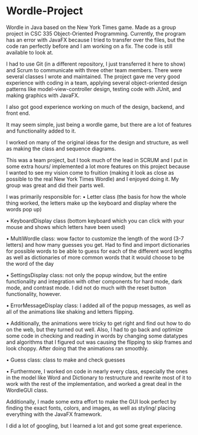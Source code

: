 # Wordle-Project
Wordle in Java based on the New York Times game. Made as a group project in CSC 335 Object-Oriented Programming.
Currently, the program has an error with JavaFX because I tried to transfer over the files, but the code ran perfectly before and I am working on a fix. The code is still available to look at.

I had to use Git (in a different repository, I just transferred it here to show) and Scrum to communicate with three other team members.
There were several classes I wrote and maintained.
The project gave me very good experience with coding in a team, applying several object-oriented design patterns like model-view-controller design, testing code with JUnit, and making graphics with JavaFX.

I also got good experience working on much of the design, backend, and front end.

It may seem simple, just being a wordle game, but there are a lot of features and functionality added to it.

I worked on many of the original ideas for the design and structure, as well as making the class and sequence diagrams.

This was a team project, but I took much of the lead in SCRUM and I put in some extra hours/ implemented a lot more features on this project because I wanted to see my vision come to fruition (making it look as close as possible to the real New York Times Wordle) and I enjoyed doing it. 
My group was great and did their parts well.

I was primarily responsible for:
  • Letter class (the basis for how the whole thing worked, the letters make up the keyboard and display where the words pop up)

  • KeyboardDisplay class (bottom keyboard which you can click with your mouse and shows which letters have been used)

  • MultiWordle class: wow factor to customize the length of the word (3-7 letters) and how many guesses you get.
    Had to find and import dictionaries for possible words to be able to guess for each of the different word lengths as well as dictionaries of more common words that it
    would choose to be the word of the day
    
  • SettingsDisplay class: not only the popup window, but the entire functionality and integration with other components for hard mode, dark mode, and contrast mode. I did
    not do much with the reset button functionality, however.

  • ErrorMessageDisplay class: I added all of the popup messages, as well as all of the animations like shaking and letters flipping.

  • Additionally, the animations were tricky to get right and find out how to do on the web, but they turned out well. Also, I had to go back and optimize
    some code in checking and reading in words by changing some datatypes and algorithms that I figured out was causing the flipping to skip frames and look choppy.
    After doing that the animations ran smoothly.

  • Guess class: class to make and check guesses

  • Furthermore, I worked on code in nearly every class, especially the ones in the model like Word and Dictionary to restructure and rewrite most of it to work with the
    rest of the implementation, and worked a great deal in the WordleGUI class.

Additionally, I made some extra effort to make the GUI look perfect by finding the exact fonts, colors, and images, as well as styling/ placing everything with the JavaFX framework.

I did a lot of googling, but I learned a lot and got some great experience.
